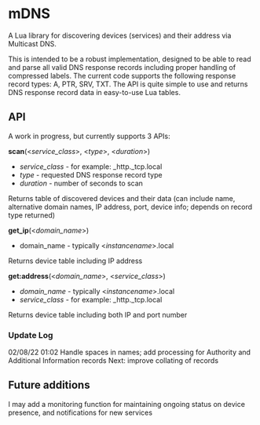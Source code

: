 # mDNS
A Lua library for discovering devices (services) and their address via Multicast DNS.

This is intended to be a robust implementation, designed to be able to read and parse all valid DNS response records including proper handling of compressed labels.  The current code supports the following response record types:  A, PTR, SRV, TXT.  The API is quite simple to use and returns DNS response record data in easy-to-use Lua tables.


## API
A work in progress, but currently supports 3 APIs:

**scan**(<*service_class*>, <*type*>, <*duration*>)

- *service_class* - for example: \_http.\_tcp.local
- *type* - requested DNS response record type
- *duration* - number of seconds to scan

Returns table of discovered devices and their data (can include name, alternative domain names, IP address, port, device info; depends on record type returned)
  
  
**get_ip**(<*domain_name*>)

- domain_name - typically <*instancename*>.local 

Returns device table including IP address
  
  
**get:address**(<*domain_name*>, <*service_class*>)

- *domain_name* - typically <*instancename*>.local
- *service_class* - for example: \_http.\_tcp.local

Returns device table including both IP and port number

### Update Log
02/08/22 01:02    Handle spaces in names; add processing for Authority and Additional Information records
                  Next: improve collating of records



## Future additions
I may add a monitoring function for maintaining ongoing status on device presence, and notifications for new services
